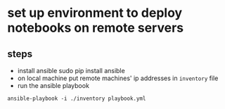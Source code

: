 # set up environment to deploy notebooks on remote servers

## steps
+ install ansible
    sudo pip install ansible
+ on local machine put remote machines' ip addresses in `inventory` file
+ run the ansible playbook
```
ansible-playbook -i ./inventory playbook.yml
```
